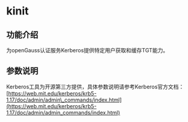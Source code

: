 # kinit<a name="ZH-CN_TOPIC_0242223724"></a>

## 功能介绍<a name="zh-cn_topic_0237152430_section10172172474817"></a>

为openGauss认证服务Kerberos提供特定用户获取和缓存TGT能力。

## 参数说明<a name="zh-cn_topic_0237152430_zh-cn_topic_0059778103_se0ebdb25733f42f5b4286a1fc7e54a13"></a>

Kerberos工具为开源第三方提供，具体参数说明请参考Kerberos官方文档：[https://web.mit.edu/kerberos/krb5-1.17/doc/admin/admin\_commands/index.html](https://web.mit.edu/kerberos/krb5-1.17/doc/admin/admin_commands/index.html)

